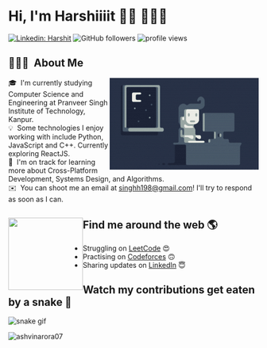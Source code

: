 # Hi, I'm Harshiiiit 👋🏾 👩🏾‍💻

[![Linkedin: Harshit](https://img.shields.io/badge/-Harshit-blue?style=flat-square&logo=Linkedin&logoColor=white&link=https://www.linkedin.com/in/harshiiiit/)](https://www.linkedin.com/in/harshiiiit/)
![GitHub followers](https://img.shields.io/github/followers/harshiiiit?label=Follow&style=social)
<img alt = "profile views" src="https://komarev.com/ghpvc/?username=harshiiiit&color=brightgreen">  

## 👨🏻‍💻 &nbsp;About Me

<img alt="Night Coding" src="https://raw.githubusercontent.com/AVS1508/AVS1508/master/assets/Night-Coding.gif" align="right"/>

🎓 &nbsp;I'm currently studying Computer Science and Engineering at Pranveer Singh Institute of Technology, Kanpur.\
💡 &nbsp;Some technologies I enjoy working with include Python, JavaScript and C++. Currently exploring ReactJS.\
🌱 &nbsp;I'm on track for learning more about Cross-Platform Development, Systems Design, and Algorithms.\
✉️ &nbsp;You can shoot me an email at singhh198@gmail.com! I'll try to respond as soon as I can.



## Find me around the web 🌎 <a href="https://www.linkedin.com/in/harshiiiit/"><img align="left" width="150" height="146" src="https://github.com/M0nica/M0nica/blob/main/octomonica/m0nica-octocat-rotating.gif?raw=true"></a>
- Struggling on <a href="https://www.leetcode.com/harshiiiit/">LeetCode</a> 😍
- Practising on <a href="https://www.codeforces.com/profile/harshiiiit/">Codeforces</a> 🙃
- Sharing updates on <a href="https://www.linkedin.com/in/harshiiiit/">LinkedIn</a> 😇

## Watch my contributions get eaten by a snake 🐍
![snake gif](https://github.com/tanyarajhans/Actions/blob/output/github-contribution-grid-snake.svg)

<p><img align="left" src="https://github-readme-stats.vercel.app/api/top-langs?username=ashvinarora07&show_icons=true&locale=en&layout=compact" alt="ashvinarora07" /></p>
